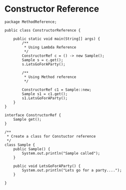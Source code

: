 # Constructor Reference

    package MethodReference;
    
    public class ConstructorReference {
    
        public static void main(String[] args) {
            /**
             * Using Lambda Reference
             */
            ConstructorRef c = () -> new Sample();
            Sample s = c.get();
            s.LetsGoForAParty();
    
            /**
             * Using Method reference
             */
    
            ConstructorRef c1 = Sample::new;
            Sample s1 = c1.get();
            s1.LetsGoForAParty();
        }
    }
    
    interface ConstructorRef {
        Sample get();
    }
    
    /**
     * Create a class for Constuctor reference
     */
    class Sample {
        public Sample() {
            System.out.println("Sample called");
        }
    
        public void LetsGoForAParty() {
            System.out.println("Lets go for a party....");
        }
    
    }
